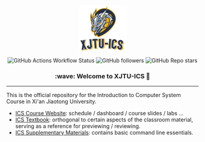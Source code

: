 <p align="center">
  <picture>
    <source media="(prefers-color-scheme: dark)" srcset="../logo/logo.png">
    <img alt="SkyPilot" src="../logo/logo.png" width=25%>
  </picture>
</p>

<p align="center">
    <!-- use https://shields.io/badges/git-hub-actions-workflow-status -->
    <img alt="GitHub Actions Workflow Status" src="https://img.shields.io/github/actions/workflow/status/xjtu-ics/textbook/mdbook.yml">
    <!-- use https://shields.io/badges/git-hub-followers -->
    <img alt="GitHub followers" src="https://img.shields.io/github/followers/xjtu-ics">
    <!-- use https://shields.io/badges/git-hub-repo-stars -->
    <img alt="GitHub Repo stars" src="https://img.shields.io/github/stars/xjtu-ics/textbook">
</p>

<h3 align="center">
    :wave: Welcome to XJTU-ICS 🚀
</h3>

----

This is the official repository for the Introduction to Computer System Course in Xi'an Jiaotong University.

- [ICS Course Website](https://xjtu-ics.github.io/ics-webpage/): schedule / dashboard / course slides / labs ...
- [ICS Textbook](https://xjtu-ics.github.io/textbook/): orthogonal to certain aspects of the classroom material, serving as a reference for previewing / reviewing.
- [ICS Supplementary Materials](https://github.com/xjtu-ics/cli-toolkit): contains basic command line essentials.

<!--

**Here are some ideas to get you started:**

🙋‍♀️ A short introduction - what is your organization all about?
🌈 Contribution guidelines - how can the community get involved?
👩‍💻 Useful resources - where can the community find your docs? Is there anything else the community should know?
🍿 Fun facts - what does your team eat for breakfast?
🧙 Remember, you can do mighty things with the power of [Markdown](https://docs.github.com/github/writing-on-github/getting-started-with-writing-and-formatting-on-github/basic-writing-and-formatting-syntax)
-->
